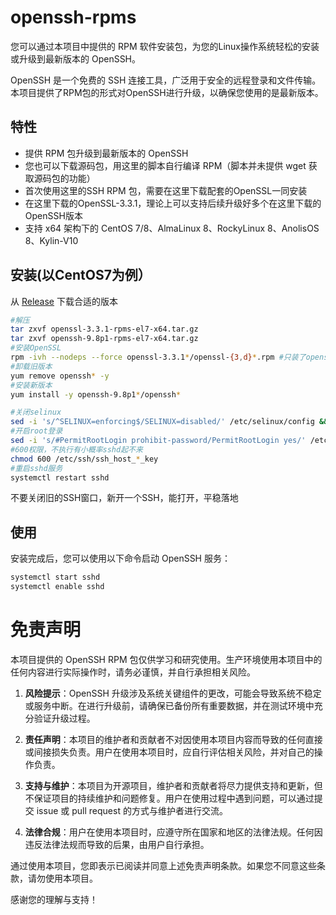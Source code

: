 # openssh-rpms

您可以通过本项目中提供的 RPM 软件安装包，为您的Linux操作系统轻松的安装或升级到最新版本的 OpenSSH。

OpenSSH 是一个免费的 SSH 连接工具，广泛用于安全的远程登录和文件传输。本项目提供了RPM包的形式对OpenSSH进行升级，以确保您使用的是最新版本。

## 特性

- 提供 RPM 包升级到最新版本的 OpenSSH
- 您也可以下载源码包，用这里的脚本自行编译 RPM（脚本并未提供 wget 获取源码包的功能）
- 首次使用这里的SSH RPM 包，需要在这里下载配套的OpenSSL一同安装
- 在这里下载的OpenSSL-3.3.1，理论上可以支持后续升级好多个在这里下载的OpenSSH版本
- 支持 x64 架构下的 CentOS 7/8、AlmaLinux 8、RockyLinux 8、AnolisOS 8、Kylin-V10

## 安装(以CentOS7为例）

 从 [Release](https://github.com/Nugent1a/OpenSSH-rpms/releases) 下载合适的版本

```bash
#解压
tar zxvf openssl-3.3.1-rpms-el7-x64.tar.gz
tar zxvf openssh-9.8p1-rpms-el7-x64.tar.gz
#安装OpenSSL
rpm -ivh --nodeps --force openssl-3.3.1*/openssl-{3,d}*.rpm #只装了openssl和openssl-devel，libs自己看着来，悠着点
#卸载旧版本
yum remove openssh* -y
#安装新版本
yum install -y openssh-9.8p1*/openssh*
```

```bash
#关闭selinux
sed -i 's/^SELINUX=enforcing$/SELINUX=disabled/' /etc/selinux/config && setenforce 0
#开启root登录
sed -i 's/#PermitRootLogin prohibit-password/PermitRootLogin yes/' /etc/ssh/sshd_config
#600权限，不执行有小概率sshd起不来
chmod 600 /etc/ssh/ssh_host_*_key
#重启sshd服务
systemctl restart sshd
```

不要关闭旧的SSH窗口，新开一个SSH，能打开，平稳落地


## 使用

安装完成后，您可以使用以下命令启动 OpenSSH 服务：
```bash
systemctl start sshd
systemctl enable sshd
```

# 免责声明

本项目提供的 OpenSSH RPM 包仅供学习和研究使用。生产环境使用本项目中的任何内容进行实际操作时，请务必谨慎，并自行承担相关风险。

1. **风险提示**：OpenSSH 升级涉及系统关键组件的更改，可能会导致系统不稳定或服务中断。在进行升级前，请确保已备份所有重要数据，并在测试环境中充分验证升级过程。

2. **责任声明**：本项目的维护者和贡献者不对因使用本项目内容而导致的任何直接或间接损失负责。用户在使用本项目时，应自行评估相关风险，并对自己的操作负责。

3. **支持与维护**：本项目为开源项目，维护者和贡献者将尽力提供支持和更新，但不保证项目的持续维护和问题修复。用户在使用过程中遇到问题，可以通过提交 issue 或 pull request 的方式与维护者进行交流。

4. **法律合规**：用户在使用本项目时，应遵守所在国家和地区的法律法规。任何因违反法律法规而导致的后果，由用户自行承担。

通过使用本项目，您即表示已阅读并同意上述免责声明条款。如果您不同意这些条款，请勿使用本项目。

感谢您的理解与支持！

